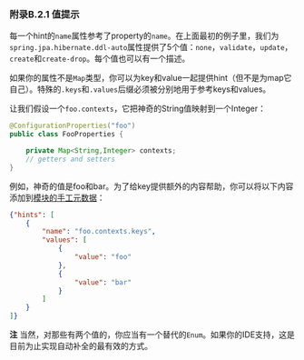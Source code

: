 ### 附录B.2.1 值提示

每一个hint的`name`属性参考了property的`name`。在上面最初的例子里，我们为`spring.jpa.hibernate.ddl-auto`属性提供了5个值：`none`，`validate`，`update`，`create`和`create-drop`。每个值也可以有一个描述。

如果你的属性不是`Map`类型，你可以为key和value一起提供hint（但不是为map它自己）。特殊的`.keys`和`.values`后缀必须被分别地用于参考keys和values。

让我们假设一个`foo.contexts`，它把神奇的String值映射到一个Integer：
```java
@ConfigurationProperties("foo")
public class FooProperties {

    private Map<String,Integer> contexts;
    // getters and setters
}
```
例如，神奇的值是foo和bar。为了给key提供额外的内容帮助，你可以将以下内容添加到[模块的手工元数据](https://docs.spring.io/spring-boot/docs/2.0.0.RELEASE/reference/htmlsingle/#configuration-metadata-additional-metadata)：
```json
{"hints": [
    {
        "name": "foo.contexts.keys",
        "values": [
            {
                "value": "foo"
            },
            {
                "value": "bar"
            }
        ]
    }
]}
```
**注** 当然，对那些有两个值的，你应当有一个替代的`Enum`。如果你的IDE支持，这是目前为止实现自动补全的最有效的方式。